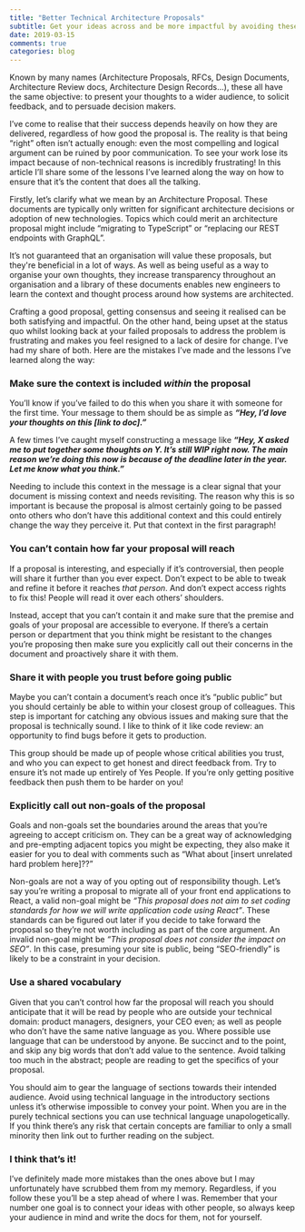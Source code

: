 ```yaml
---
title: "Better Technical Architecture Proposals"
subtitle: Get your ideas across and be more impactful by avoiding these mistakes
date: 2019-03-15
comments: true
categories: blog
---
```


Known by many names (Architecture Proposals, RFCs, Design Documents, Architecture Review docs, Architecture Design Records...), these all have the same objective: to present your thoughts to a wider audience, to solicit feedback, and to persuade decision makers.

I’ve come to realise that their success depends heavily on how they are delivered, regardless of how good the proposal is. The reality is that being “right” often isn’t actually enough: even the most compelling and logical argument can be ruined by poor communication. To see your work lose its impact because of non-technical reasons is incredibly frustrating! In this article I’ll share some of the lessons I’ve learned along the way on how to ensure that it’s the content that does all the talking.

Firstly, let’s clarify what we mean by an Architecture Proposal. These documents are typically only written for significant architecture decisions or adoption of new technologies. Topics which could merit an architecture proposal might include “migrating to TypeScript” or “replacing our REST endpoints with GraphQL”.

It’s not guaranteed that an organisation will value these proposals, but they're beneficial in a lot of ways. As well as being useful as a way to organise your own thoughts, they increase transparency throughout an organisation and a library of these documents enables new engineers to learn the context and thought process around how systems are architected.

Crafting a good proposal, getting consensus and seeing it realised can be both satisfying and impactful. On the other hand, being upset at the status quo whilst looking back at your failed proposals to address the problem is frustrating and makes you feel resigned to a lack of desire for change. I’ve had my share of both. Here are the mistakes I’ve made and the lessons I’ve learned along the way:

### Make sure the context is included _within_ the proposal

You’ll know if you’ve failed to do this when you share it with someone for the first time. Your message to them should be as simple as _**“Hey, I’d love your thoughts on this \[link to doc\].”**_

A few times I’ve caught myself constructing a message like _**“Hey, X asked me to put together some thoughts on Y. It’s still WIP right now. The main reason we’re doing this now is because of the deadline later in the year. Let me know what you think.”**_

Needing to include this context in the message is a clear signal that your document is missing context and needs revisiting. The reason why this is so important is because the proposal is almost certainly going to be passed onto others who don’t have this additional context and this could entirely change the way they perceive it. Put that context in the first paragraph!

### You can’t contain how far your proposal will reach

If a proposal is interesting, and especially if it’s controversial, then people will share it further than you ever expect. Don’t expect to be able to tweak and refine it before it reaches _that person_. And don’t expect access rights to fix this! People will read it over each others’ shoulders.

Instead, accept that you can’t contain it and make sure that the premise and goals of your proposal are accessible to everyone. If there’s a certain person or department that you think might be resistant to the changes you’re proposing then make sure you explicitly call out their concerns in the document and proactively share it with them.


### Share it with people you trust before going public

Maybe you can’t contain a document’s reach once it’s “public public” but you should certainly be able to within your closest group of colleagues. This step is important for catching any obvious issues and making sure that the proposal is technically sound. I like to think of it like code review: an opportunity to find bugs before it gets to production.

This group should be made up of people whose critical abilities you trust, and who you can expect to get honest and direct feedback from. Try to ensure it’s not made up entirely of Yes People. If you’re only getting positive feedback then push them to be harder on you!


### Explicitly call out non-goals of the proposal

Goals and non-goals set the boundaries around the areas that you’re agreeing to accept criticism on. They can be a great way of acknowledging and pre-empting adjacent topics you might be expecting, they also make it easier for you to deal with comments such as “What about \[insert unrelated hard problem here\]??”

Non-goals are not a way of you opting out of responsibility though. Let’s say you’re writing a proposal to migrate all of your front end applications to React, a valid non-goal might be _“This proposal does not aim to set coding standards for how we will write application code using React”_. These standards can be figured out later if you decide to take forward the proposal so they’re not worth including as part of the core argument. An invalid non-goal might be _“This proposal does not consider the impact on SEO”_. In this case, presuming your site is public, being “SEO-friendly” is likely to be a constraint in your decision.

### Use a shared vocabulary
Given that you can’t control how far the proposal will reach you should anticipate that it will be read by people who are outside your technical domain: product managers, designers, your CEO even; as well as people who don’t have the same native language as you. Where possible use language that can be understood by anyone. Be succinct and to the point, and skip any big words that don’t add value to the sentence. Avoid talking too much in the abstract; people are reading to get the specifics of your proposal.

You should aim to gear the language of sections towards their intended audience. Avoid using technical language in the introductory sections unless it’s otherwise impossible to convey your point. When you are in the purely technical sections you can use technical language unapologetically. If you think there’s any risk that certain concepts are familiar to only a small minority then link out to further reading on the subject.

### I think that’s it!
I’ve definitely made more mistakes than the ones above but I may unfortunately have scrubbed them from my memory. Regardless, if you follow these you’ll be a step ahead of where I was. Remember that your number one goal is to connect your ideas with other people, so always keep your audience in mind and write the docs for them, not for yourself.

